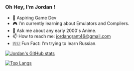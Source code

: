 ### Oh Hey, I'm Jordan !
- :space_invader: Aspiring Game Dev
- :video_game:  I’m currently learning about Emulators and Compilers.
- 💬  Ask me about any early 2000's Anime.
- 📫  How to reach me: jordangrant46@gmail.com
- :ru:  Fun Fact: I'm trying to learn Russian.

[![Jordan's GitHub stats](https://github-readme-stats.vercel.app/api?username=TcgVanguardTroll&theme=cobalt)](https://github.com/anuraghazra/github-readme-stats)


<!--
**TcgVanguardTroll/TcgVanguardTroll** is a ✨ _special_ ✨ repository because its `README.md` (this file) appears on your GitHub profile.

Here are some ideas to get you started:

- 🔭 I’m currently working on ...
- 🌱 I’m currently learning ...
- 👯 I’m looking to collaborate on ...
- 🤔 I’m looking for help with ...
- 💬 Ask me about ...
- 📫 How to reach me: ...
- 😄 Pronouns: ...
- ⚡ Fun fact: ...
-->

[![Top Langs](https://github-readme-stats.vercel.app/api/top-langs/?username=TcgVanguardTroll)](https://github.com/anuraghazra/github-readme-stats)
